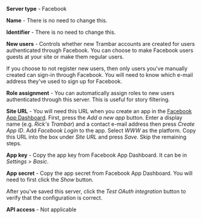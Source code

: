 **Server type** - Facebook

**Name** - There is no need to change this.

**Identifier** - There is no need to change this.

**New users** - Controls whether new Trambar accounts are created for users
authenticated through Facebook. You can choose to make Facebook users guests at
your site or make them regular users.

If you choose to not register new users, then only users you've manually created
can sign-in through Facebook. You will need to know which e-mail address they've
used to sign up for Facebook.

**Role assignment** - You can automatically assign roles to new users
authenticated through this server. This is useful for story filtering.

**Site URL** - You will need this URL when you create an app in the [Facebook
App Dashboard](https://developers.facebook.com/apps/). First, press
the *Add a new app* button. Enter a display name (e.g. _Rick's Trambar_) and
a contact e-mail address then press *Create App ID*. Add *Facebook Login* to
the app. Select *WWW* as the platform. Copy this URL into the box under
*Site URL* and press *Save*. Skip the remaining steps.

**App key** - Copy the app key from Facebook App Dashboard. It can be in
*Settings* > *Basic*.

**App secret** - Copy the app secret from Facebook App Dashboard. You will
need to first click the *Show* button.

After you've saved this server, click the *Test OAuth integration* button to
verify that the configuration is correct.

**API access** - Not applicable
